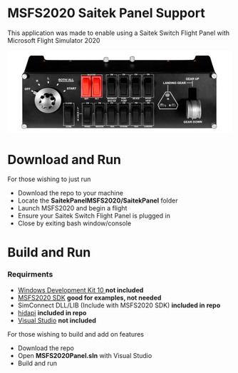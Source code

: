 
# MSFS2020 Saitek Panel Support

This application was made to enable using a Saitek Switch Flight Panel with Microsoft Flight Simulator 2020 

![image](./panel.png)


# Download and Run

For those wishing to just run 

- Download the repo to your machine
- Locate the **SaitekPanelMSFS2020/SaitekPanel** folder
- Launch MSFS2020  and begin a flight
- Ensure your Saitek Switch Flight Panel is plugged in 
- Close by exiting bash window/console 

# Build and Run
### Requirments 
- [Windows Development Kit 10 ](https://developer.microsoft.com/en-us/windows/downloads/windows-10-sdk/) **not included**
- [MSFS2020 SDK](https://fs2020.surclaro.com/msfs2020-sdk-is-here-start-developing-fs2020-add-ons/) **good for examples, not needed**
- SimConnect DLL/LIB (Include with MSFS2020 SDK) **included in repo**
- [hidapi](https://github.com/signal11/hidapi) **included in repo**
- [Visual Studio](https://docs.microsoft.com/en-us/visualstudio/install/install-visual-studio?view=vs-2019) **not included**

For those wishing to build and add on features 
- Download the repo
- Open  **MSFS2020Panel.sln** with Visual Studio 
- Build and run 

